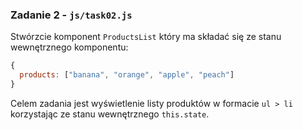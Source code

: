 ### Zadanie 2 - `js/task02.js`
Stwórzcie komponent `ProductsList` który ma składać się ze stanu wewnętrznego komponentu: 

```js
{
  products: ["banana", "orange", "apple", "peach"]
}
```

Celem zadania jest wyświetlenie listy produktów w formacie `ul > li` korzystając ze stanu wewnętrznego `this.state`.